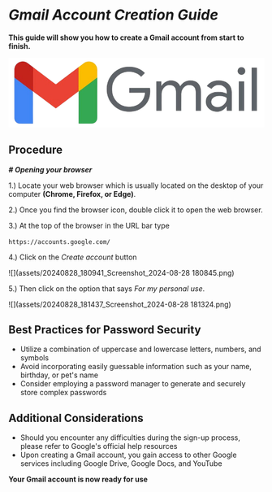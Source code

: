 <link rel="stylesheet" href="style.css">

# ***Gmail Account Creation Guide***

**This guide will show you how to create a Gmail account from start to finish.**

![](assets/20240828_175511_654d2b1dc618ee11e08b2235_Gmail2020.logo.png)

## Procedure

***# Opening your browser***

1.) Locate your web browser which is usually located on the desktop of your computer **(Chrome, Firefox, or Edge)**.

2.) Once you find the browser icon, double click it to open the web browser.

3.) At the top of the browser in the URL bar type

`https://accounts.google.com/`

4.) Click on the *Create account* button

![](assets/20240828_180941_Screenshot_2024-08-28 180845.png)


5.) Then click on the option that says *For my personal use*.

![](assets/20240828_181437_Screenshot_2024-08-28 181324.png)

## Best Practices for Password Security

* Utilize a combination of uppercase and lowercase letters, numbers, and symbols
* Avoid incorporating easily guessable information such as your name, birthday, or pet's name
* Consider employing a password manager to generate and securely store complex passwords

## Additional Considerations

* Should you encounter any difficulties during the sign-up process, please refer to Google's official help resources
* Upon creating a Gmail account, you gain access to other Google services including Google Drive, Google Docs, and YouTube

**Your Gmail account is now ready for use**
